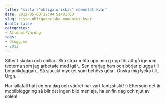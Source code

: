 ```yaml
---
title: "sista \"obligatoriska\" momentet kvar"
date: 2012-05-03T12:04:51+01:00
slug: sista-obligatoriska-momentet-kvar
draft: false
categories:
- Allmänt/Vardag
tags:
- blogg.se
- 2012
---
```

Sitter I skolan och chillar.. Ska strax möta upp min grupp för att gå igenom texterna som jag arbetade med igår.. Sen drarjag hem och börjar plugga till botanikduggan.. Så sjuuukt mycket som behövs göra.. Önska mig lycka till.. Urgh..  
  
Har iallafall haft en bra dag och vädret har vart fantastiskt! :) Eftersom det är mobilbloggning så blir det ingen bild men aja, ha en fin dag och njut av solen!